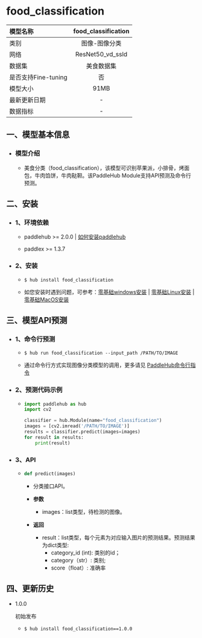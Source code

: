# food_classification

|模型名称|food_classification|
| :--- | :---: |
|类别|图像-图像分类|
|网络|ResNet50_vd_ssld|
|数据集|美食数据集|
|是否支持Fine-tuning|否|
|模型大小|91MB|
|最新更新日期|-|
|数据指标|-|


## 一、模型基本信息



- ### 模型介绍

  - 美食分类（food_classification），该模型可识别苹果派，小排骨，烤面包，牛肉馅饼，牛肉鞑靼。该PaddleHub Module支持API预测及命令行预测。

## 二、安装

- ### 1、环境依赖  

  - paddlehub >= 2.0.0  | [如何安装paddlehub](../../../../docs/docs_ch/get_start/installation.rst)

  - paddlex >= 1.3.7


- ### 2、安装

  - ```shell
    $ hub install food_classification
    ```
  - 如您安装时遇到问题，可参考：[零基础windows安装](../../../../docs/docs_ch/get_start/windows_quickstart.md)
 | [零基础Linux安装](../../../../docs/docs_ch/get_start/linux_quickstart.md) | [零基础MacOS安装](../../../../docs/docs_ch/get_start/mac_quickstart.md)

## 三、模型API预测

- ### 1、命令行预测

  - ```shell
    $ hub run food_classification --input_path /PATH/TO/IMAGE
    ```
  - 通过命令行方式实现图像分类模型的调用，更多请见 [PaddleHub命令行指令](../../../../docs/docs_ch/tutorial/cmd_usage.rst)

- ### 2、预测代码示例

  - ```python
    import paddlehub as hub
    import cv2

    classifier = hub.Module(name="food_classification")
    images = [cv2.imread('/PATH/TO/IMAGE')]
    results = classifier.predict(images=images)
    for result in results:
        print(result)
    ```

- ### 3、API

  - ```python
    def predict(images)
    ```
    - 分类接口API。
    - **参数**
      - images：list类型，待检测的图像。

    - **返回**
      - result：list类型，每个元素为对应输入图片的预测结果。预测结果为dict类型:
        - category_id (int): 类别的id；
        - category（str）: 类别;
        - score（float）: 准确率





## 四、更新历史

* 1.0.0

  初始发布

  - ```shell
    $ hub install food_classification==1.0.0
    ```
